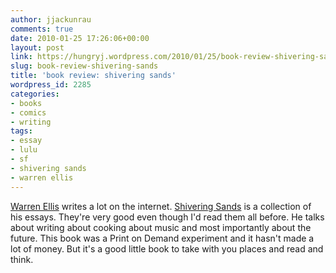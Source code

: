 ```yaml
---
author: jjackunrau
comments: true
date: 2010-01-25 17:26:06+00:00
layout: post
link: https://hungryj.wordpress.com/2010/01/25/book-review-shivering-sands/
slug: book-review-shivering-sands
title: 'book review: shivering sands'
wordpress_id: 2285
categories:
- books
- comics
- writing
tags:
- essay
- lulu
- sf
- shivering sands
- warren ellis
---
```


[Warren Ellis](http://warrenellis.com) writes a lot on the internet. [Shivering Sands](http://www.librarything.com/work/9187769/book/55113427) is a collection of his essays. They're very good even though I'd read them all before. He talks about writing about cooking about music and most importantly about the future. This book was a Print on Demand experiment and it hasn't made a lot of money. But it's a good little book to take with you places and read and think.
